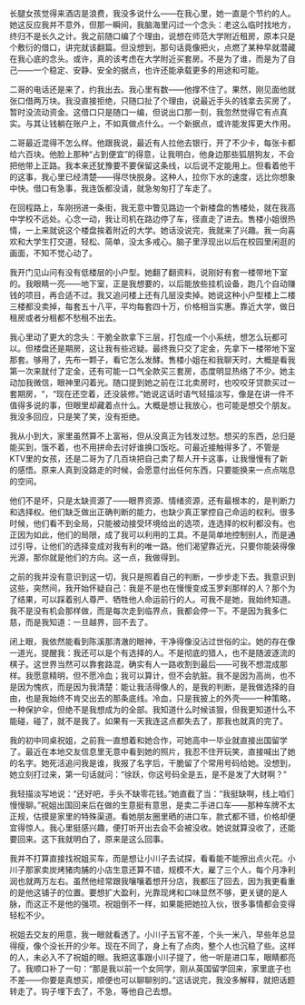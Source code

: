 长腿女孩觉得来酒店是浪费，我没多说什么——在我心里，她一直是个节约的人。她这反应我并不意外，但那一瞬间，我脑海里闪过一个念头：老这么临时找地方，终归不是长久之计。我之前随口编了个理由，说想在师范大学附近租房，原本只是个敷衍的借口，讲完就该翻篇。但没想到，那句话竟像把火，点燃了某种早就潜藏在我心底的念头。或许，真的该考虑在大学附近买套房。不是为了谁，而是为了自己——一个稳定、安静、安全的据点，也许还能承载更多的用途和可能。

二哥的电话还是来了，约我出去。我心里有数——他撑不住了。果然，刚见面他就张口借两万块。我没直接拒绝，只随口扯了个理由，说最近手头的钱拿去买房了，暂时没流动资金。这借口只是随口一编，但说出口那一刻，我忽然觉得它有点真实。与其让钱躺在账户上，不如真做点什么。一个新据点，或许能发挥更大作用。

二哥最近混得不怎么样。他跟我说，最近有人拉他去银行，开了不少卡，每张卡都给六百块。他脸上那种“占到便宜”的得意，让我明白，他身边那些狐朋狗友，不会把他带上正路。我本来还犹豫要不要保留这条线，以后说不定能用上。但看着他干的这事，我心里已经清楚——得尽快脱身。这种人，拉你下水的速度，远比你想象中快。借口有急事，我连饭都没请，就急匆匆打了车走了。

在回程路上，车刚拐进一条街，我无意中瞥见路边一个新楼盘的售楼处，就在我高中学校不远处。心念一动，我让司机在路边停了车，径直走了进去。售楼小姐很热情，一上来就说这个楼盘挨着附近的大学。她话没说完，我就来了兴趣。我一向喜欢和大学生打交道，轻松、简单，没太多戒心。脑子里浮现出以后在校园里闲逛的画面，不知不觉心动了。

我开门见山问有没有低楼层的小户型。她翻了翻资料，说刚好有套一楼带地下室的。我眼睛一亮——地下室，正是我想要的，以后能放些挂机设备，跑几个自动赚钱的项目，再合适不过。我又追问楼上还有几层没卖掉。她说这种小户型楼上二楼三楼都没卖掉，每套五十八平，平均每套四十万，价格相当实惠。靠近大学，做日租房或者分租都不愁租不出去。

我心里动了更大的念头：干脆全款拿下三层，打包成一个小系统，想怎么玩都可以。但楼盘还是期房，这让我有些迟疑。最终我只交了定金，先拿下一楼带地下室那套。够用了，先布一颗子，看它怎么发酵。售楼小姐在和我聊天时，大概是看我第一次来就付了定金，还有可能一口气全款买三套房，态度明显热络了不少。她主动加我微信，眼神里闪着光。随口提到她之前在江北卖房时，也咬咬牙贷款买过一套期房，“，“现在还空着，还没装修。”她说这话时语气轻描淡写，像是在讲一件不值得多说的事，但眼里却藏着点什么。大概是想让我放心，也可能是想交个朋友。我没多回应，只是笑了笑，没有拒绝。

我从小到大，家里虽然算不上富裕，但从没真正为钱发过愁。想买的东西，总归是能买到，饿不着，也不用拼命去讨好谁换口饭吃。可最近接触得多了，不管是KTV里的女孩，还是二哥为了几百块把自己卖了帮人开卡这事，让我慢慢有了新的感悟。原来人真到没路走的时候，会愿意付出任何东西，只要能换来一点点喘息的空间。

他们不是坏，只是太缺资源了——眼界资源、情绪资源，还有最根本的，是判断力和选择权。他们缺乏做出正确判断的能力，也缺少真正掌控自己命运的权利。很多时候，他们看不到全局，只能被动接受环境给出的选项，连选择的权利都没有。也正因为如此，他们的局限，成了我可以利用的工具。不是简单地控制别人，而是通过引导，让他们的选择变成对我有利的唯一路。他们渴望靠近光，只要你能装得像光源，那你就是他们的方向。这一点，我做得到。

之前的我并没有意识到这一切，我只是照着自己的判断，一步步走下去。我意识到这些，突然间，我开始怀疑自己：我是不是也在慢慢变成玉罗刹那样的人？那个为了结果，可以踩着别人尊严、牺牲他人命运前行的人。可我不是她，我始终知道。我不是没有机会那样做，而是每次走到临界点，我都会停一下。不是因为我多仁慈，而是我知道：一旦越界，回不去了。

闭上眼，我依然能看到陈溪那清澈的眼神，干净得像没沾过世俗的尘。她的存在像一道光，提醒我：我还可以是个有选择的人。不是彻底的猎人，也不是随波逐流的棋子。这世界当然可以靠套路混，确实有人一路收割到最后——可我不想混成那样。我愿意精明，但不愿冷血；我可以算计，但不会肮脏。我不是因为高尚，也不是因为愧疚，而是因为我清楚：能让我活得像人的，是我的判断，是我做选择的自由，也是我始终不肯交出去的那条底线。冷血，只是我披上的外壳——一种策略，一种保护伞，但绝不是我想成为的全部。我知道什么时候该狠，但我更知道什么不能碰，碰了，就不是我了。如果有一天我连这点都失去了，那我也就真的完了。

我的初中同桌祝姐，之前我一直想着和她合作，可她高中一毕业就直接出国留学了。最近在本地交友信息里无意中看到她的照片，我忍不住开玩笑，直接喊出了她的名字。她死活追问我是谁，我报了名字后，干脆留了个常用号码给她。没想到，她立刻打过来，第一句话就问：“徐跃，你这号码全是五，是不是发了大财啊？”

我轻描淡写地说：“还好吧，手头不缺零花钱。”她直截了当：“我挺缺啊，线上咱们慢慢聊。”祝姐出国回来后在做的生意挺有意思，是卖二手进口车——那种车牌不太正规，估摸是家里的特殊渠道。看她朋友圈里晒的进口车，款式都不错，价格却便宜得惊人。我心里挺感兴趣，便打听开出去会不会被没收。她说就算没收了，还能要回来。这下我就明白了，原来是这么回事。

我并不打算直接找祝姐买车，而是想让小川子去试探，看看能不能擦出点火花。小川子那家卖炭烤猪肉脯的小店生意还算不错，规模不大，雇了三个人，每个月净利润也就两万左右。虽然他经常跟我嚷嚷着想开分店，我都压了回去，因为我更看重的是他这铺子的位置。要想扩大盈利，光靠现烤和口味显然不够，更关键的是人脉，而这正不是他的强项。祝姐倒不一样，如果能把她拉入伙，很多事情都会变得轻松不少。

祝姐去交友的用意，我一眼就看透了。小川子五官不差，个头一米八，早些年总显得瘦，像个没长开的少年。现在不同了，身上有了点肉，整个人也沉稳了些。这样的人，未必入不了祝姐的眼。我把这事跟小川子提了，他一听是进口车，眼睛都亮了。我顺口补了一句：“那是我以前一个女同学，刚从英国留学回来，家里底子也不差——你要是真想买，顺便也可以聊聊别的。”这话说完，我没多解释，就把话题转走了。钩子埋下去了，不急，等他自己去想。